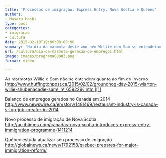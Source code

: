 ```yaml
---
title: 'Processos de imigração: Express Entry, Nova Scotia e Québec'
authors:
- Masaru Hoshi
type: post
categories:
- imigracao
- cultura
date: 2015-02-10T19:00:08+00:00
summary: 'No dia da marmota deste ano nem Willie nem Sam se entenderam e parece que a neve não vai dar descanso tão cedo. Ainda: os primeiros aprovados no Express Entry. Nova Scotia lança seu novo processo de imigração e o Québec revê seus planos para novos imigrantes.'
url: /cultura/dia-da-marmota-geracao-de-empregos.html
image: images/programa00003.png
format: video

---
```

As marmotas Willie e Sam não se entendem quanto ao fim do inverno
[http://www.huffingtonpost.ca/2015/02/02/groundhog-day-2015-wiarton-willie-shubenacadie-sam\_n\_6592296.html][1]

Balanço de empregos gerados no Canadá em 2014
<http://www.newswire.ca/en/story/1481469/restaurant-industry-is-canada-s-top-job-creator-in-2014>

Novo processo de imigração de Nova Scotia
<http://au.ibtimes.com/canadas-nova-scotia-introduces-express-entry-immigration-programme-1411214>

Québec estuda atualizar seu processo de imigração
<http://globalnews.ca/news/1792158/quebec-prepares-for-major-immigration-reform/>

 [1]: http://www.huffingtonpost.ca/2015/02/02/groundhog-day-2015-wiarton-willie-shubenacadie-sam_n_6592296.html